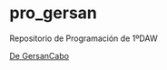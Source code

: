 # pro_gersan
Repositorio de Programación de 1ºDAW

[De GersanCabo](https://github.com/GersanCabo)


